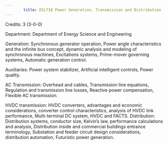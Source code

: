 ```yaml
---
        title: ESL718 Power Generation, Transmission and Distribution
---
```

Credits: 3 (3-0-0)

Department: Department of Energy Science and Engineering

Generation: Synchronous generator operation, Power angle characteristics and the infinite bus concept, dynamic analysis and modeling of synchronous machines, Excitations systems, Prime-mover governing systems, Automatic generation control.

Auxiliaries: Power system stabilizer, Artificial intelligent controls, Power quality.

AC Transmission: Overhead and cables, Transmission line equations, Regulation and transmission line losses, Reactive power compensation, Flexible AC transmission.

HVDC transmission: HVDC converters, advantages and economic considerations, converter control characteristics, analysis of HVDC link performance, Multi-terminal DC system, HVDC and FACTS. Distribution: Distribution systems, conductor size, Kelvin’s law, performance calculations and analysis, Distribution inside and commercial buildings entrance terminology, Substation and feeder circuit design considerations, distribution automation, Futuristic power generation.
